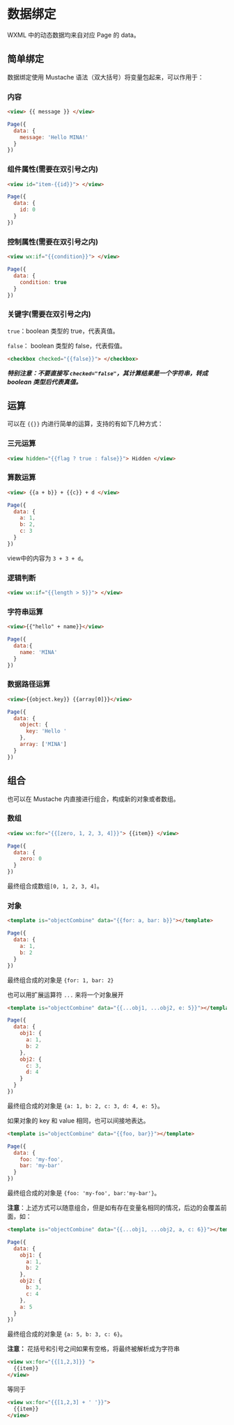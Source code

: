 # 数据绑定

WXML 中的动态数据均来自对应 Page 的 data。

## 简单绑定

数据绑定使用 Mustache 语法（双大括号）将变量包起来，可以作用于：

### 内容

```html
<view> {{ message }} </view>
```
```js
Page({
  data: {
    message: 'Hello MINA!'
  }
})
```

### 组件属性(需要在双引号之内)

```html
<view id="item-{{id}}"> </view>
```
```js
Page({
  data: {
    id: 0
  }
})
```

### 控制属性(需要在双引号之内)

```html
<view wx:if="{{condition}}"> </view>
```
```js
Page({
  data: {
    condition: true
  }
})
```

### 关键字(需要在双引号之内)

`true`：boolean 类型的 true，代表真值。

`false`： boolean 类型的 false，代表假值。

```html
<checkbox checked="{{false}}"> </checkbox>
```

***特别注意：不要直接写 `checked="false"`，其计算结果是一个字符串，转成 boolean 类型后代表真值。***

## 运算

可以在 `{{}}` 内进行简单的运算，支持的有如下几种方式：

### 三元运算

```html
<view hidden="{{flag ? true : false}}"> Hidden </view>
```

### 算数运算

```html
<view> {{a + b}} + {{c}} + d </view>
```

```js
Page({
  data: {
    a: 1,
    b: 2,
    c: 3
  }
})
```

view中的内容为 `3 + 3 + d`。

### 逻辑判断

```html
<view wx:if="{{length > 5}}"> </view>
```

### 字符串运算

```html
<view>{{"hello" + name}}</view>
```

```javascript
Page({
  data:{
    name: 'MINA'
  }
})
```

### 数据路径运算

```html
<view>{{object.key}} {{array[0]}}</view>
```

```js
Page({
  data: {
    object: {
      key: 'Hello '
    },
    array: ['MINA']
  }
})
```

## 组合

也可以在 Mustache 内直接进行组合，构成新的对象或者数组。

### 数组

```html
<view wx:for="{{[zero, 1, 2, 3, 4]}}"> {{item}} </view>
```

```js
Page({
  data: {
    zero: 0
  }
})
```

最终组合成数组`[0, 1, 2, 3, 4]`。

### 对象

```html
<template is="objectCombine" data="{{for: a, bar: b}}"></template>
```

```js
Page({
  data: {
    a: 1,
    b: 2
  }
})
```

最终组合成的对象是 `{for: 1, bar: 2}`

也可以用扩展运算符 `...` 来将一个对象展开

```html
<template is="objectCombine" data="{{...obj1, ...obj2, e: 5}}"></template>
```

```js
Page({
  data: {
    obj1: {
      a: 1,
      b: 2
    },
    obj2: {
      c: 3,
      d: 4
    }
  }
})
```

最终组合成的对象是 `{a: 1, b: 2, c: 3, d: 4, e: 5}`。

如果对象的 key 和 value 相同，也可以间接地表达。

```html
<template is="objectCombine" data="{{foo, bar}}"></template>
```

```js
Page({
  data: {
    foo: 'my-foo',
    bar: 'my-bar'
  }
})
```

最终组合成的对象是 `{foo: 'my-foo', bar:'my-bar'}`。

**注意**：上述方式可以随意组合，但是如有存在变量名相同的情况，后边的会覆盖前面，如：

```html
<template is="objectCombine" data="{{...obj1, ...obj2, a, c: 6}}"></template>
```

```js
Page({
  data: {
    obj1: {
      a: 1,
      b: 2
    },
    obj2: {
      b: 3,
      c: 4
    },
    a: 5
  }
})
```

最终组合成的对象是 `{a: 5, b: 3, c: 6}`。

**注意：** 花括号和引号之间如果有空格，将最终被解析成为字符串

```html
<view wx:for="{{[1,2,3]}} ">
  {{item}}
</view>
```

等同于

```html
<view wx:for="{{[1,2,3] + ' '}}">
  {{item}}
</view>
```


